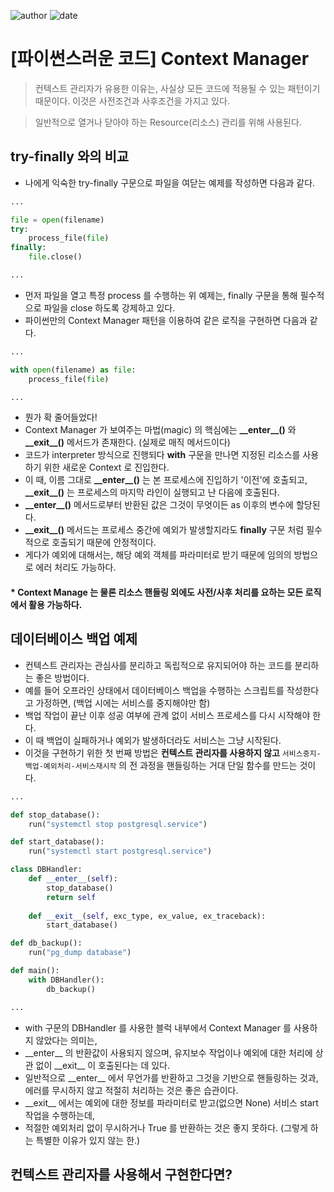 
![author](https://img.shields.io/badge/author-daesungRa-lightgray.svg?style=flat-square)
![date](https://img.shields.io/badge/date-190611-lightgray.svg?style=flat-square)

# [파이썬스러운 코드] Context Manager

> 컨텍스트 관리자가 유용한 이유는, 사실상 모든 코드에 적용될 수 있는 패턴이기 때문이다. 이것은 사전조건과 사후조건을 가지고 있다.

> 일반적으로 열거나 닫아야 하는 Resource(리소스) 관리를 위해 사용된다.

## try-finally 와의 비교

- 나에게 익숙한 try-finally 구문으로 파일을 여닫는 예제를 작성하면 다음과 같다.
```python
...

file = open(filename)
try:
    process_file(file)
finally:
    file.close()

...
```
- 먼저 파일을 열고 특정 process 를 수행하는 위 예제는, finally 구문을 통해 필수적으로 파일을 close 하도록 강제하고 있다.
- 파이썬만의 Context Manager 패턴을 이용하여 같은 로직을 구현하면 다음과 같다.
```python
...

with open(filename) as file:
    process_file(file)

...
```
- 뭔가 확 줄어들었다!
- Context Manager 가 보여주는 마법(magic) 의 핵심에는 **\_\_enter\_\_()** 와 **\_\_exit\_\_()** 메서드가 존재한다. (실제로 매직 메서드이다)
- 코드가 interpreter 방식으로 진행되다 **with** 구문을 만나면 지정된 리소스를 사용하기 위한 새로운 Context 로 진입한다.
- 이 때, 이름 그대로 **\_\_enter\_\_()** 는 본 프로세스에 진입하기 '이전'에 호출되고, **\_\_exit\_\_()** 는 프로세스의 마지막 라인이 실행되고 난 다음에 호출된다.
- **\_\_enter\_\_()** 메서드로부터 반환된 값은 그것이 무엇이든 as 이후의 변수에 할당된다.
- **\_\_exit\_\_()** 메서드는 프로세스 중간에 예외가 발생할지라도 **finally** 구문 처럼 필수적으로 호출되기 때문에 안정적이다.
- 게다가 예외에 대해서는, 해당 예외 객체를 파라미터로 받기 때문에 임의의 방법으로 에러 처리도 가능하다.

#### * Context Manage 는 물론 리소스 핸들링 외에도 사전/사후 처리를 요하는 모든 로직에서 활용 가능하다.

## 데이터베이스 백업 예제

- 컨텍스트 관리자는 관심사를 분리하고 독립적으로 유지되어야 하는 코드를 분리하는 좋은 방법이다.
- 예를 들어 오프라인 상태에서 데이터베이스 백업을 수행하는 스크립트를 작성한다고 가정하면, (백업 시에는 서비스를 중지해야만 함)
- 백업 작업이 끝난 이후 성공 여부에 관계 없이 서비스 프로세스를 다시 시작해야 한다.
- 이 때 백업이 실패하거나 예외가 발생하더라도 서비스는 그냥 시작된다.
- 이것을 구현하기 위한 첫 번째 방법은 **컨텍스트 관리자를 사용하지 않고** ```서비스중지-백업-예외처리-서비스재시작``` 의 전 과정을 핸들링하는 거대 단일 함수를 만드는 것이다.
```python
...

def stop_database():
    run("systemctl stop postgresql.service")

def start_database():
    run("systemctl start postgresql.service")

class DBHandler:
    def __enter__(self):
        stop_database()
        return self
    
    def __exit__(self, exc_type, ex_value, ex_traceback):
        start_database()

def db_backup():
    run("pg_dump database")

def main():
    with DBHandler():
        db_backup()

...
```
- with 구문의 DBHandler 를 사용한 블럭 내부에서 Context Manager 를 사용하지 않았다는 의미는,
- \_\_enter\_\_ 의 반환값이 사용되지 않으며, 유지보수 작업이나 예외에 대한 처리에 상관 없이 \_\_exit\_\_ 이 호출된다는 데 있다.
- 일반적으로 \_\_enter\_\_ 에서 무언가를 반환하고 그것을 기반으로 핸들링하는 것과, 에러를 무시하지 않고 적절히 처리하는 것은 좋은 습관이다.
- \_\_exit\_\_ 에서는 예외에 대한 정보를 파라미터로 받고(없으면 None) 서비스 start 작업을 수행하는데,
- 적절한 예외처리 없이 무시하거나 True 를 반환하는 것은 좋지 못하다. (그렇게 하는 특별한 이유가 있지 않는 한.)

## 컨텍스트 관리자를 사용해서 구현한다면?








